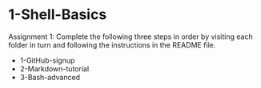 # 1-Shell-Basics

Assignment 1: Complete the following three steps in order by visiting each folder in turn and following the instructions in the README file. 

+ 1-GitHub-signup  
+ 2-Markdown-tutorial  
+ 3-Bash-advanced  
